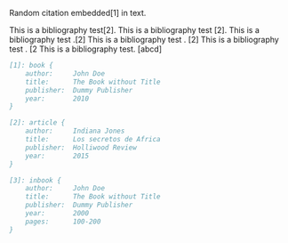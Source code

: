 
Random citation embedded[1] in text.

This is a bibliography test[2].
This is a bibliography test [2].
This is a bibliography test .[2]
This is a bibliography test .   [2]
This is a bibliography test .   [2
This is a bibliography test.   [abcd]

```bib
[1]: book {
    author:     John Doe
    title:      The Book without Title
    publisher:  Dummy Publisher
    year:       2010
}

[2]: article {
    author:     Indiana Jones
    title:      Los secretos de Africa
    publisher:  Holliwood Review
    year:       2015
}

[3]: inbook {
    author:     John Doe
    title:      The Book without Title
    publisher:  Dummy Publisher
    year:       2000
    pages:      100-200
}
```